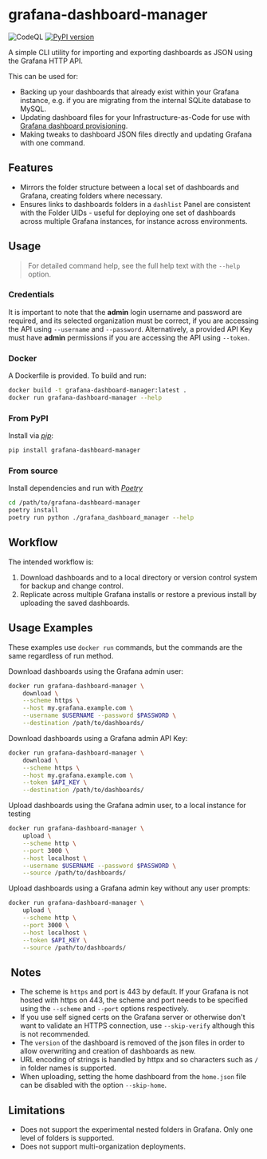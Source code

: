 # grafana-dashboard-manager

![CodeQL](https://github.com/Beam-Connectivity/grafana-dashboard-manager/actions/workflows/codeql-analysis.yml/badge.svg)
[![PyPI version](https://badge.fury.io/py/grafana_dashboard_manager.svg)](https://badge.fury.io/py/grafana_dashboard_manager)

A simple CLI utility for importing and exporting dashboards as JSON using the Grafana HTTP API.

This can be used for:

- Backing up your dashboards that already exist within your Grafana instance, e.g. if you are migrating from the internal SQLite database to MySQL.
- Updating dashboard files for your Infrastructure-as-Code for use with [Grafana dashboard provisioning](https://grafana.com/docs/grafana/latest/administration/provisioning/#dashboards).
- Making tweaks to dashboard JSON files directly and updating Grafana with one command.

## Features

- Mirrors the folder structure between a local set of dashboards and Grafana, creating folders where necessary.
- Ensures links to dashboards folders in a `dashlist` Panel are consistent with the Folder UIDs - useful for deploying one set of dashboards across multiple Grafana instances, for instance across environments.

## Usage

> For detailed command help, see the full help text with the `--help` option.

### Credentials

It is important to note that the **admin** login username and password are required, and its selected organization must be correct, if you are accessing the API using `--username` and `--password`. Alternatively, a provided API Key must have **admin** permissions if you are accessing the API using `--token`.

### Docker

A Dockerfile is provided. To build and run:

```sh
docker build -t grafana-dashboard-manager:latest .
docker run grafana-dashboard-manager --help
```

### From PyPI

Install via _[pip](https://pypi.org/project/pip/)_:

```sh
pip install grafana-dashboard-manager
```

### From source

Install dependencies and run with _[Poetry](https://python-poetry.org/)_

```sh
cd /path/to/grafana-dashboard-manager
poetry install
poetry run python ./grafana_dashboard_manager --help
```

## Workflow

The intended workflow is:

1. Download dashboards and to a local directory or version control system for backup and change control.
1. Replicate across multiple Grafana installs or restore a previous install by uploading the saved dashboards.

## Usage Examples

These examples use `docker run` commands, but the commands are the same regardless of run method.

Download dashboards using the Grafana admin user:

```sh
docker run grafana-dashboard-manager \
    download \
    --scheme https \
    --host my.grafana.example.com \
    --username $USERNAME --password $PASSWORD \
    --destination /path/to/dashboards/
```

Download dashboards using a Grafana admin API Key:

```sh
docker run grafana-dashboard-manager \
    download \
    --scheme https \
    --host my.grafana.example.com \
    --token $API_KEY \
    --destination /path/to/dashboards/
```

Upload dashboards using the Grafana admin user, to a local instance for testing

```sh
docker run grafana-dashboard-manager \
    upload \
    --scheme http \
    --port 3000 \
    --host localhost \
    --username $USERNAME --password $PASSWORD \
    --source /path/to/dashboards/
```

Upload dashboards using a Grafana admin key without any user prompts:

```sh
docker run grafana-dashboard-manager \
    upload \
    --scheme http \
    --port 3000 \
    --host localhost \
    --token $API_KEY \
    --source /path/to/dashboards/
```

##  Notes

- The scheme is `https` and port is 443 by default. If your Grafana is not hosted with https on 443, the scheme and port needs to be specified using the `--scheme` and `--port` options respectively.
- If you use self signed certs on the Grafana server or otherwise don't want to validate an HTTPS connection, use `--skip-verify` although this is not recommended.
- The `version` of the dashboard is removed of the json files in order to allow overwriting and creation of dashboards as new.
- URL encoding of strings is handled by httpx and so characters such as `/` in folder names is supported.
- When uploading, setting the home dashboard from the `home.json` file can be disabled with the option `--skip-home`.

## Limitations

- Does not support the experimental nested folders in Grafana. Only one level of folders is supported.
- Does not support multi-organization deployments.

